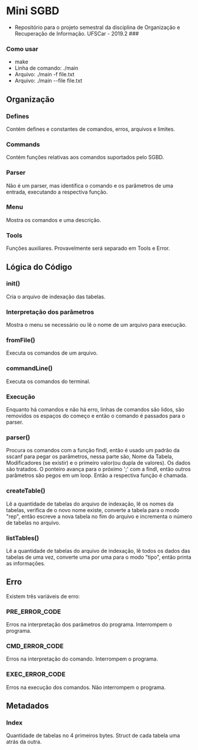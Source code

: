 # Mini SGBD
- Repositório para o projeto semestral da disciplina de Organização e Recuperação de Informação. UFSCar - 2019.2 ###


### Como usar
- make
- Linha de comando: ./main
- Arquivo: ./main -f file.txt
- Arquivo: ./main --file file.txt

## Organização

### Defines

Contém defines e constantes de comandos, erros, arquivos e limites.

### Commands

Contém funções relativas aos comandos suportados pelo SGBD.

### Parser

Não é um parser, mas identifica o comando e os parâmetros de uma entrada, executando a respectiva função.

### Menu

Mostra os comandos e uma descrição.

### Tools

Funções auxiliares. Provavelmente será separado em Tools e Error.

## Lógica do Código

### init()

Cria o arquivo de indexação das tabelas.

### Interpretação dos parâmetros

Mostra o menu se necessário ou lê o nome de um arquivo para execução.

### fromFile()

Executa os comandos de um arquivo.

### commandLine()

Executa os comandos do terminal.

### Execução

Enquanto há comandos e não há erro, linhas de comandos são lidos, são removidos os espaços do começo e então o comando é passados para o parser.

### parser()

Procura os comandos com a função findl, então é usado um padrão da sscanf para pegar os parâmetros, nessa parte são, Nome da Tabela, Modificadores (se existir) e o primeiro valor(ou dupla de valores). Os dados são tratados. O ponteiro avança para o próximo ';' com a findl, então outros parâmetros são pegos em um loop. Então a respectiva função é chamada.

### createTable()

Lê a quantidade de tabelas do arquivo de indexação, lê os nomes da tabelas, verifica de o novo nome existe, converte a tabela para o modo "rep", então escreve a nova tabela no fim do arquivo e incrementa o número de tabelas no arquivo.

### listTables()

Lê a quantidade de tabelas do arquivo de indexação, lê todos os dados das tabelas de uma vez, converte uma por uma para o modo "tipo", então printa as informações.

## Erro

Existem três variáveis de erro:

### PRE_ERROR_CODE

Erros na interpretação dos parâmetros do programa. Interrompem o programa.

### CMD_ERROR_CODE

Erros na interpretação do comando. Interrompem o programa.

### EXEC_ERROR_CODE

Erros na execução dos comandos. Não interrompem o programa.

## Metadados

### Index

Quantidade de tabelas no 4 primeiros bytes. Struct de cada tabela uma atrás da outra.
